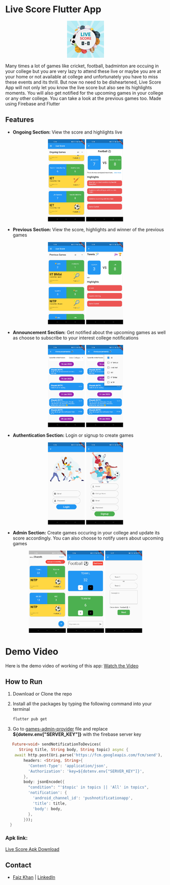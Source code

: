# Live Score Flutter App
<p align="center">
<img src="https://github.com/FaizFk/Live-Score-App/blob/dev/live_score_flutter_app/Screenshots/live_score_icon.png?raw=true" width="23%"></img> 
</p>

Many times a lot of games like cricket, football, badminton are occuing in your college but you are very lazy to attend these live or maybe you are at your home or not available at college and unfortunately you have to miss these events and its thrill.
But now no need to be disheartened, Live Score App will not only let you know the live score but also see its highlights moments. You will also get notified for the upcoming games in your college or any other college. You can take a look at the previous games too.
Made using Firebase and Flutter

## Features

- **Ongoing Section:** View the score and highlights live                                                                                                                                                                               
<p align="center">
<img src="https://github.com/FaizFk/Live-Score-App/blob/dev/live_score_flutter_app/Screenshots/ongoing.jpg?raw=true" width="23%"></img> 
<img src="https://github.com/FaizFk/Live-Score-App/blob/dev/live_score_flutter_app/Screenshots/ongoing-details.jpg?raw=true" width="23%"></img> 
</p>



- **Previous Section:** View the score, highlights and winner of the previous games

<p align="center">
<img src="https://github.com/FaizFk/Live-Score-App/blob/dev/live_score_flutter_app/Screenshots/previous.jpg?raw=true" width="23%"></img> 
<img src="https://github.com/FaizFk/Live-Score-App/blob/dev/live_score_flutter_app/Screenshots/previous-details.jpg?raw=true" width="23%"></img> 
</p>

- **Announcement Section:** Get notified about the upcoming games as well as choose to subscribe to your interest college notifications

<p align="center">
<img src="https://github.com/FaizFk/Live-Score-App/blob/dev/live_score_flutter_app/Screenshots/announcements.jpg?raw=true" width="23%"></img> 
<img src="https://github.com/FaizFk/Live-Score-App/blob/dev/live_score_flutter_app/Screenshots/announcement-settings.jpg?raw=true" width="23%"></img> 
</p>

- **Authentication Section:** Login or signup to create games
<p align="center">
<img src="https://github.com/FaizFk/Live-Score-App/blob/dev/live_score_flutter_app/Screenshots/login.jpg?raw=true" width="23%"></img> 
<img src="https://github.com/FaizFk/Live-Score-App/blob/dev/live_score_flutter_app/Screenshots/signup.jpg?raw=true" width="23%"></img> 
</p>

- **Admin Section:** Create games occuring in your college and update its score accordingly. You can also choose to notify users about upcoming games

<p align="center">
<img src="https://github.com/FaizFk/Live-Score-App/blob/dev/live_score_flutter_app/Screenshots/admin-screen.jpg?raw=true" width="23%"></img> 
<img src="https://github.com/FaizFk/Live-Score-App/blob/dev/live_score_flutter_app/Screenshots/score-controller.jpg?raw=true" width="23%"></img> 
<img src="https://github.com/FaizFk/Live-Score-App/blob/dev/live_score_flutter_app/Screenshots/create-game.jpg?raw=true" width="23%"></img> 
</p>


# Demo Video

Here is the demo video of working of this app: [Watch the Video](https://youtu.be/RqpSwHATNSU)

## How to Run

1. Download or Clone the repo
2. Install all the packages by typing the following command into your terminal

   ```sh
   flutter pub get
   ```
3. Go to [games-admin-provider](lib/providers/games_admin_provider.dart) file and replace **${dotenv.env["SERVER_KEY"]}** with the firebase server key

```dart
   Future<void> sendNotificationToDevices(
      String title, String body, String topic) async {
    await http.post(Uri.parse('https://fcm.googleapis.com/fcm/send'),
        headers: <String, String>{
          'Content-Type': 'application/json',
          'Authorization': 'key=${dotenv.env["SERVER_KEY"]}',
        },
        body: jsonEncode({
          "condition": "'$topic' in topics || 'All' in topics",
          'notification': {
            'android_channel_id': 'pushnotificationapp',
            'title': title,
            'body': body,
          },
        }));
  }
```

### Apk link: 
[Live Score Apk Download](https://drive.google.com/file/d/15Oe7inzXqqoRK0KAg_L7alOm9GaOZX8C/view?usp=share_link)

## Contact

- [Faiz Khan](https://github.com/FaizFk/) | [LinkedIn](https://linkedin.com/in/faiz-khan-4793731ba/)
